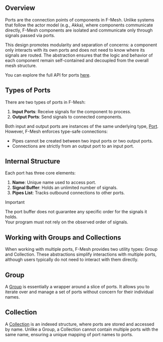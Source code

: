 ## Overview

Ports are the connection points of components in F-Mesh. Unlike systems that follow the actor model (e.g., Akka), where components communicate directly, F-Mesh components are isolated and communicate only through signals passed via ports.

This design promotes modularity and separation of concerns: a component only interacts with its own ports and does not need to know where its signals are routed. The abstraction ensures that the logic and behavior of each component remain self-contained and decoupled from the overall mesh structure.


You can explore the full API for ports [here](https://pkg.go.dev/github.com/hovsep/fmesh/port).

## Types of Ports

There are two types of ports in F-Mesh:

 1. **Input Ports**: Receive signals for the component to process.
 2. **Output Ports**: Send signals to connected components.

Both input and output ports are instances of the same underlying type, [Port](https://github.com/hovsep/fmesh/blob/main/port/port.go#L16).  
However, F-Mesh enforces type-safe connections:

* Pipes cannot be created between two input ports or two output ports.
* Connections are strictly from an output port to an input port.

## Internal Structure

Each port has three core elements:

 1. **Name**: Unique name used to access port.
 2. **Signal Buffer**: Holds an unlimited number of signals.
 3. **Pipes List**: Tracks outbound connections to other ports.

>[!IMPORTANT]  
The port buffer does not guarantee any specific order for the signals it holds.  
Your program must not rely on the observed order of signals.

## Working with Groups and Collections

When working with multiple ports, F-Mesh provides two utility types: Group and Collection. These abstractions simplify interactions with multiple ports, although users typically do not need to interact with them directly.

## Group

A [Group](https://github.com/hovsep/fmesh/blob/main/port/group.go#L13) is essentially a wrapper around a slice of ports. It allows you to iterate over and manage a set of ports without concern for their individual names.

## Collection

A [Collection](https://github.com/hovsep/fmesh/blob/main/port/collection.go#L15) is an indexed structure, where ports are stored and accessed by name. Unlike a Group, a Collection cannot contain multiple ports with the same name, ensuring a unique mapping of port names to ports.